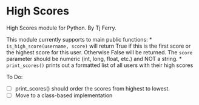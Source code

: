 High Scores
===========

High Scores module for Python.
By Tj Ferry.

This module currently supports to main public functions:
    * `is_high_score(username, score)` will return True if this is the first score or the highest score for this user.  Otherwise False will be returned.  The `score` parameter should be numeric (int, long, float, etc.) and NOT a string.
    * `print_scores()` prints out a formatted list of all users with their high scores

To Do: 

- [ ] print_scores() should order the scores from highest to lowest.
- [ ] Move to a class-based implementation